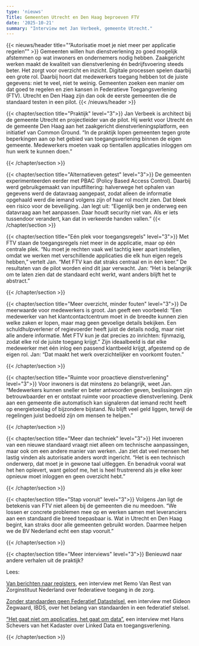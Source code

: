 ```yaml
---
type: 'nieuws'
Title: Gemeenten Utrecht en Den Haag beproeven FTV
date: '2025-10-21'
summary: "Interview met Jan Verbeek, gemeente Utrecht."
---
```


{{< nieuws/header title="“Autorisatie moet je niet meer per applicatie regelen”" >}}
Gemeenten willen hun dienstverlening zo goed mogelijk afstemmen op wat inwoners en ondernemers nodig hebben. Zaakgericht werken maakt de kwaliteit van dienstverlening én bedrijfsvoering steeds beter.
Het zorgt voor overzicht en  inzicht. Digitale processen spelen daarbij een grote rol. Daarbij hoort dat medewerkers toegang hebben tot de juiste gegevens: niet te veel, niet te weinig.
Gemeenten zoeken een manier om dat goed te regelen en zien kansen in Federatieve Toegangsverlening (FTV). Utrecht en Den Haag zijn dan ook de eerste gemeenten die de standaard testen in een pilot.
{{< /nieuws/header >}}

 
{{< chapter/section title="Praktijk" level="3">}}
Jan Verbeek is architect bij de gemeente Utrecht en projectleider van de pilot. Hij werkt voor Utrecht én de gemeente Den Haag aan het zaakgericht dienstverleningsplatform, een initiatief van Common Ground.
“In de praktijk lopen gemeenten tegen grote beperkingen aan op het gebied van toegangsverlening binnen de eigen gemeente. Medewerkers moeten vaak op tientallen applicaties inloggen om hun werk te kunnen doen.” 

  
{{< /chapter/section >}}

{{< chapter/section title="Alternatieven getest" level="3">}}
De gemeenten experimenteerden eerder met PBAC (Policy Based Access Control). Daarbij werd gebruikgemaakt van inputfiltering: halverwege het ophalen van gegevens werd de datavraag aangepast,
zodat alleen de informatie opgehaald werd die iemand volgens zijn of haar rol mocht zien. Dat bleek een risico voor de beveiliging.
Jan legt uit: “Eigenlijk ben je onderweg een datavraag aan het aanpassen. Daar houdt security niet van. Als er iets tussendoor verandert, kan dat in verkeerde handen vallen.”
{{< /chapter/section >}}

{{< chapter/section title="Eén plek voor toegangsregels" level="3">}}
Met FTV staan de toegangsregels niet meer in de applicatie, maar op één centrale plek. “Nu moet je rechten vaak wel tachtig keer apart instellen, omdat we werken met verschillende applicaties die elk hun eigen regels hebben,” vertelt Jan.
“Met FTV kan dat straks centraal en in één keer.” De resultaten van de pilot worden eind dit jaar verwacht. Jan: “Het is belangrijk om te laten zien dat de standaard echt werkt, want anders blijft het te abstract.”
  
{{< /chapter/section >}}


{{< chapter/section title="Meer overzicht, minder fouten" level="3">}}
De meerwaarde voor medewerkers is groot. Jan geeft een voorbeeld: “Een medewerker van het klantcontactcentrum moet in de breedte kunnen zien welke zaken er lopen, maar mag geen gevoelige details bekijken. 
Een schuldhulpverlener of regievoerder heeft juist de details nodig, maar niet alle andere informatie. Met FTV kun je dat precies zo inrichten: fijnmazig, zodat elke rol de juiste toegang krijgt.” 
Zijn ideaalbeeld is dat elke medewerker met één inlog een passend klantbeeld krijgt, afgestemd op de eigen rol. Jan: “Dat maakt het werk overzichtelijker en voorkomt fouten.”

{{< /chapter/section >}}

{{< chapter/section title="Ruimte voor proactieve dienstverlening" level="3">}}
Voor inwoners is dat minstens zo belangrijk, weet Jan. “Medewerkers kunnen sneller en beter antwoorden geven, beslissingen zijn betrouwbaarder en er ontstaat ruimte voor proactieve dienstverlening.
Denk aan een gemeente die automatisch kan signaleren dat iemand recht heeft op energietoeslag of bijzondere bijstand. Nu blijft veel geld liggen, terwijl de regelingen juist bedoeld zijn om mensen te helpen.”


{{< /chapter/section >}}

{{< chapter/section title="Meer dan techniek" level="3">}}
Het invoeren van een nieuwe standaard vraagt niet alleen om technische aanpassingen, maar ook om een andere manier van werken.
Jan ziet dat veel mensen het lastig vinden als autorisatie  anders wordt ingericht. “Het is een technisch onderwerp, dat moet je in gewone taal uitleggen.
En benadruk vooral wat het hen oplevert, want geloof me, het is heel frustrerend als je elke keer opnieuw moet inloggen en geen overzicht hebt.”

{{< /chapter/section >}}

{{< chapter/section title="Stap vooruit" level="3">}}
Volgens Jan ligt de betekenis van FTV niet alleen bij de gemeenten die nu meedoen. “We lossen er concrete problemen mee op en werken samen met leveranciers aan een standaard die breed toepasbaar is.
Wat in Utrecht en Den Haag begint, kan straks door alle gemeenten gebruikt worden. Daarmee helpen we de BV Nederland echt een stap vooruit.”

{{< /chapter/section >}}


{{< chapter/section title="Meer interviews" level="3">}}
Benieuwd naar andere verhalen uit de praktijk? 

Lees:

[Van berichten naar registers](https://vng-realisatie.github.io/ftv/actueel/interview-remo-van-rest/), een interview met Remo Van Rest van Zorginstituut Nederland over federatieve toegang in de zorg.

[Zonder standaarden geen Federatief Datastelsel](https://vng-realisatie.github.io/ftv/actueel/nieuws/20250922interviewgideonzegwaard/), een interview met Gideon Zegwaard, IBDS, over het belang van standaarden in een federatief stelsel.

[“Het gaat niet om applicaties, het gaat om data”](/actueel/nieuws/20250908interviewkadaster/), een interview met Hans Schevers van het Kadaster over Linked Data en toegangsverlening.

{{< /chapter/section >}}
